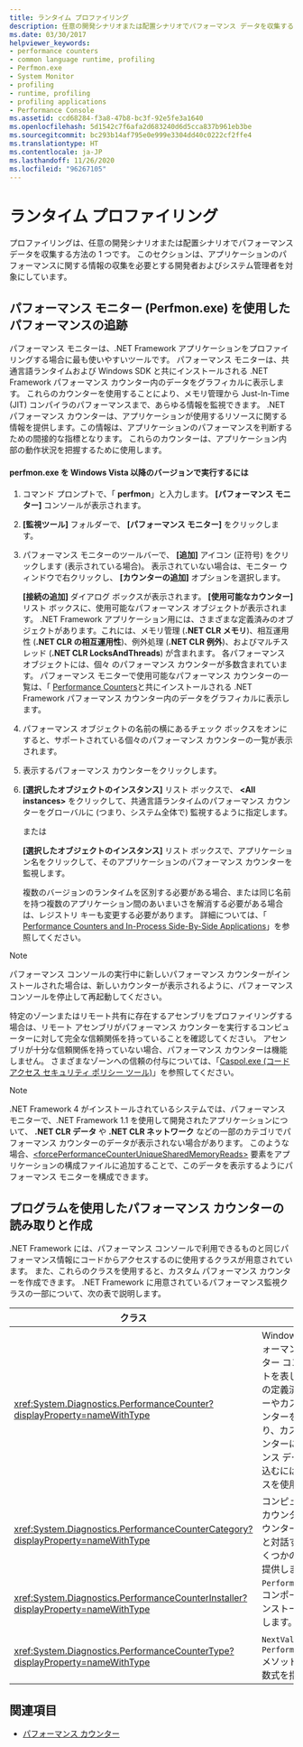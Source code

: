 ```yaml
---
title: ランタイム プロファイリング
description: 任意の開発シナリオまたは配置シナリオでパフォーマンス データを収集する方法の 1 つである .NET でのランタイム プロファイリングについて調べます。
ms.date: 03/30/2017
helpviewer_keywords:
- performance counters
- common language runtime, profiling
- Perfmon.exe
- System Monitor
- profiling
- runtime, profiling
- profiling applications
- Performance Console
ms.assetid: ccd68284-f3a8-47b8-bc3f-92e5fe3a1640
ms.openlocfilehash: 5d1542c7f6afa2d683240d6d5cca837b961eb3be
ms.sourcegitcommit: bc293b14af795e0e999e3304dd40c0222cf2ffe4
ms.translationtype: HT
ms.contentlocale: ja-JP
ms.lasthandoff: 11/26/2020
ms.locfileid: "96267105"
---
```

# <a name="runtime-profiling"></a>ランタイム プロファイリング

プロファイリングは、任意の開発シナリオまたは配置シナリオでパフォーマンス データを収集する方法の 1 つです。 このセクションは、アプリケーションのパフォーマンスに関する情報の収集を必要とする開発者およびシステム管理者を対象にしています。  
  
## <a name="tracking-performance-using-the-performance-monitor-perfmonexe"></a>パフォーマンス モニター (Perfmon.exe) を使用したパフォーマンスの追跡  

 パフォーマンス モニターは、.NET Framework アプリケーションをプロファイリングする場合に最も使いやすいツールです。 パフォーマンス モニターは、共通言語ランタイムおよび Windows SDK と共にインストールされる .NET Framework パフォーマンス カウンター内のデータをグラフィカルに表示します。 これらのカウンターを使用することにより、メモリ管理から Just-In-Time (JIT) コンパイラのパフォーマンスまで、あらゆる情報を監視できます。 .NET パフォーマンス カウンターは、アプリケーションが使用するリソースに関する情報を提供します。この情報は、アプリケーションのパフォーマンスを判断するための間接的な指標となります。 これらのカウンターは、アプリケーション内部の動作状況を把握するために使用します。  
  
#### <a name="to-run-perfmonexe-on-windows-vista-and-later-versions"></a>perfmon.exe を Windows Vista 以降のバージョンで実行するには  
  
1. コマンド プロンプトで、「 **perfmon**」と入力します。 **[パフォーマンス モニター]** コンソールが表示されます。  
  
2. **[監視ツール]** フォルダーで、 **[パフォーマンス モニター]** をクリックします。  
  
3. パフォーマンス モニターのツールバーで、 **[追加]** アイコン (正符号) をクリックします (表示されている場合)。 表示されていない場合は、モニター ウィンドウで右クリックし、 **[カウンターの追加]** オプションを選択します。  
  
     **[接続の追加]** ダイアログ ボックスが表示されます。 **[使用可能なカウンター]** リスト ボックスに、使用可能なパフォーマンス オブジェクトが表示されます。 .NET Framework アプリケーション用には、さまざまな定義済みのオブジェクトがあります。これには、メモリ管理 (**.NET CLR メモリ**)、相互運用性 (**.NET CLR の相互運用性**)、例外処理 (**.NET CLR 例外**)、およびマルチスレッド (**.NET CLR LocksAndThreads**) が含まれます。 各パフォーマンス オブジェクトには、個々 のパフォーマンス カウンターが多数含まれています。 パフォーマンス モニターで使用可能なパフォーマンス カウンターの一覧は、「 [Performance Counters](performance-counters.md)と共にインストールされる .NET Framework パフォーマンス カウンター内のデータをグラフィカルに表示します。  
  
4. パフォーマンス オブジェクトの名前の横にあるチェック ボックスをオンにすると、サポートされている個々のパフォーマンス カウンターの一覧が表示されます。  
  
5. 表示するパフォーマンス カウンターをクリックします。  
  
6. **[選択したオブジェクトのインスタンス]** リスト ボックスで、 **\<All instances>** をクリックして、共通言語ランタイムのパフォーマンス カウンターをグローバルに (つまり、システム全体で) 監視するように指定します。  
  
     または  
  
     **[選択したオブジェクトのインスタンス]** リスト ボックスで、アプリケーション名をクリックして、そのアプリケーションのパフォーマンス カウンターを監視します。  
  
     複数のバージョンのランタイムを区別する必要がある場合、または同じ名前を持つ複数のアプリケーション間のあいまいさを解消する必要がある場合は、レジストリ キーも変更する必要があります。 詳細については、「 [Performance Counters and In-Process Side-By-Side Applications](performance-counters-and-in-process-side-by-side-applications.md)」を参照してください。  
  
> [!NOTE]
> パフォーマンス コンソールの実行中に新しいパフォーマンス カウンターがインストールされた場合は、新しいカウンターが表示されるように、パフォーマンス コンソールを停止して再起動してください。  
  
 特定のゾーンまたはリモート共有に存在するアセンブリをプロファイリングする場合は、リモート アセンブリがパフォーマンス カウンターを実行するコンピューターに対して完全な信頼関係を持っていることを確認してください。 アセンブリが十分な信頼関係を持っていない場合、パフォーマンス カウンターは機能しません。 さまざまなゾーンへの信頼の付与については、「[Caspol.exe (コード アクセス セキュリティ ポリシー ツール)](../tools/caspol-exe-code-access-security-policy-tool.md)」を参照してください。  
  
> [!NOTE]
> .NET Framework 4 がインストールされているシステムでは、パフォーマンス モニターで、.NET Framework 1.1 を使用して開発されたアプリケーションについて、 **.NET CLR データ** や **.NET CLR ネットワーク** などの一部のカテゴリでパフォーマンス カウンターのデータが表示されない場合があります。 このような場合、[\<forcePerformanceCounterUniqueSharedMemoryReads>](../configure-apps/file-schema/runtime/forceperformancecounteruniquesharedmemoryreads-element.md) 要素をアプリケーションの構成ファイルに追加することで、このデータを表示するようにパフォーマンス モニターを構成できます。  
  
## <a name="reading-and-creating-performance-counters-programmatically"></a>プログラムを使用したパフォーマンス カウンターの読み取りと作成  

 .NET Framework には、パフォーマンス コンソールで利用できるものと同じパフォーマンス情報にコードからアクセスするのに使用するクラスが用意されています。 また、これらのクラスを使用すると、カスタム パフォーマンス カウンターを作成できます。 .NET Framework に用意されているパフォーマンス監視クラスの一部について、次の表で説明します。  
  
|クラス|説明|  
|-----------|-----------------|  
|<xref:System.Diagnostics.PerformanceCounter?displayProperty=nameWithType>|Windows NT パフォーマンス カウンター コンポーネントを表します。 既存の定義済みカウンターやカスタム カウンターを読み取ったり、カスタム カウンターにパフォーマンス データを書き込むには、このクラスを使用します。|  
|<xref:System.Diagnostics.PerformanceCounterCategory?displayProperty=nameWithType>|コンピューター上のカウンターおよびカウンター カテゴリと対話するためのいくつかのメソッドを提供します。|  
|<xref:System.Diagnostics.PerformanceCounterInstaller?displayProperty=nameWithType>|`PerformanceCounter` コンポーネントのインストーラーを指定します。|  
|<xref:System.Diagnostics.PerformanceCounterType?displayProperty=nameWithType>|`NextValue` の `PerformanceCounter`メソッドを計算する数式を指定します。|  
  
## <a name="see-also"></a>関連項目

- [パフォーマンス カウンター](performance-counters.md)
